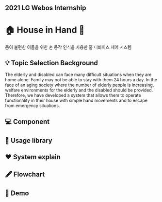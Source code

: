 ## 2021 LG Webos Internship

# 🏠 House in Hand :raised_hands: #
몸이 불편한 이들을 위한 손 동작 인식을 사용한 홈 디바이스 제어 시스템


## 💡 Topic Selection Background

The elderly and disabled can face many difficult situations when they are home alone. Family may not be able to stay with them 24 hours a day. In the face of an aging society where the number of elderly people is increasing, welfare environments for the elderly and the disabled should be provided. Therefore, we have developed a system that allows them to operate functionality in their house with simple hand movements and to escape from emergency situations.



## :computer: Component

## 📁 Usage library

## ❤️ System explain

## 🖋 Flowchart

## 🧸 Demo
